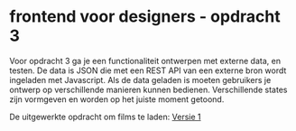 # frontend voor designers - opdracht 3

Voor opdracht 3 ga je een functionaliteit ontwerpen met externe data, en testen. De data is JSON die met een REST API van een externe bron wordt ingeladen met Javascript. Als de data geladen is moeten gebruikers je ontwerp op verschillende manieren kunnen bedienen. Verschillende states zijn vormgeven en worden op het juiste moment getoond.

De uitgewerkte opdracht om films te laden:
[Versie 1](https://sloota.github.io/frontendvoordesigners/opdracht3/v1/)
